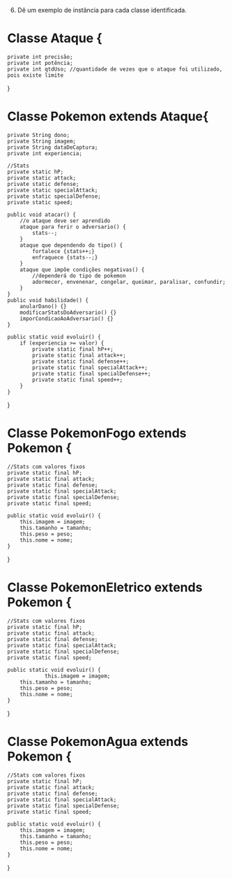 6. Dê um exemplo de instância para cada classe identificada.  

# Classe Ataque {
    private int precisão;
    private int potência;
    private int qtdUso; //quantidade de vezes que o ataque foi utilizado, pois existe limite
}

# Classe Pokemon extends Ataque{
    private String dono;
    private String imagem;
    private String dataDeCaptura;
    private int experiencia;

    //Stats
    private static hP;
    private static attack;
    private static defense;
    private static specialAttack;
    private static specialDefense;
    private static speed;

    public void atacar() {
        //o ataque deve ser aprendido
        ataque para ferir o adversario() {
            stats--;
        }
        ataque que dependendo do tipo() {
            fortalece {stats++;}
            enfraquece {stats--;}
        }
        ataque que impõe condições negativas() {
            //dependerá do tipo de pokemon
            adormecer, envenenar, congelar, queimar, paralisar, confundir;
        }
    }
    public void habilidade() {
        anularDano() {}
        modificarStatsDoAdversario() {}
        imporCondicaoAoAdversario() {}
    }

    public static void evoluir() {
        if (experiencia >= valor) {
            private static final hP++;
            private static final attack++;
            private static final defense++;
            private static final specialAttack++;
            private static final specialDefense++;
            private static final speed++;
        }
    }
}

# Classe PokemonFogo extends Pokemon {
    //Stats com valores fixos
    private static final hP;
    private static final attack;
    private static final defense;
    private static final specialAttack;
    private static final specialDefense;
    private static final speed;

    public static void evoluir() {
        this.imagem = imagem;
        this.tamanho = tamanho;
        this.peso = peso;
        this.nome = nome;
    }
}

# Classe PokemonEletrico extends Pokemon {
    //Stats com valores fixos
    private static final hP;
    private static final attack;
    private static final defense;
    private static final specialAttack;
    private static final specialDefense;
    private static final speed;

    public static void evoluir() {
                this.imagem = imagem;
        this.tamanho = tamanho;
        this.peso = peso;
        this.nome = nome;
    }
}

# Classe PokemonAgua extends Pokemon {
    //Stats com valores fixos
    private static final hP;
    private static final attack;
    private static final defense;
    private static final specialAttack;
    private static final specialDefense;
    private static final speed;

    public static void evoluir() {
        this.imagem = imagem;
        this.tamanho = tamanho;
        this.peso = peso;
        this.nome = nome;
    }
}